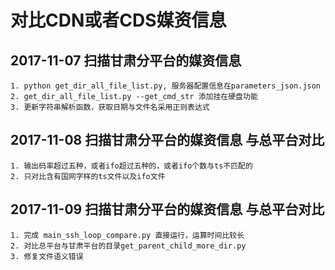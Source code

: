 # 对比CDN或者CDS媒资信息

## 2017-11-07 扫描甘肃分平台的媒资信息
    1. python get_dir_all_file_list.py, 服务器配置信息在parameters_json.json
    2. get_dir_all_file_list.py --get_cmd_str 添加挂在硬盘功能
    3. 更新字符串解析函数，获取日期与文件名采用正则表达式
    
## 2017-11-08 扫描甘肃分平台的媒资信息 与总平台对比
    1. 输出码率超过五种，或者ifo超过五种的，或者ifo个数与ts不匹配的
    2. 只对比含有国网字样的ts文件以及ifo文件
  
## 2017-11-09 扫描甘肃分平台的媒资信息 与总平台对比 
    1. 完成 main_ssh_loop_compare.py 直接运行，运算时间比较长
    2. 对比总平台与甘肃平台的目录get_parent_child_more_dir.py
    3. 修复文件语义错误
